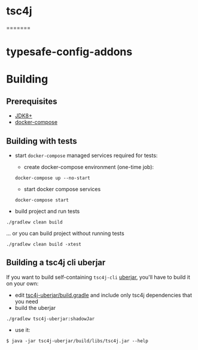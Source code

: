 # tsc4j
=======
# typesafe-config-addons

# Building

## Prerequisites

* [JDK8+](https://dev.java.net/)
* [docker-compose](https://docs.docker.com/compose/install/)

## Building with tests

* start `docker-compose` managed services required for tests:
  * create docker-compose environment (one-time job):
  ```
  docker-compose up --no-start
  ```
  * start docker compose services
  ```
  docker-compose start
  ```

* build project and run tests

```
./gradlew clean build
```

... or you can build project without running tests

```
./gradlew clean build -xtest
```

## Building a tsc4j cli uberjar

If you want to build self-containing `tsc4j-cli` [uberjar], you'll have to build it on your own:

* edit [tsc4j-uberjar/build.gradle](tsc4j-uberjar/build.gradle) and include only tsc4j dependencies that you need
* build the uberjar
```
./gradlew tsc4j-uberjar:shadowJar
```
* use it:
```
$ java -jar tsc4j-uberjar/build/libs/tsc4j.jar --help
```

[uberjar]: https://stackoverflow.com/questions/11947037/what-is-an-uber-jar
